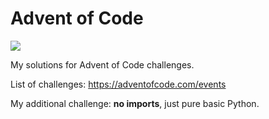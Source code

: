 Advent of Code
==============

![](https://github.com/sdatko/advent-of-code/workflows/tests/badge.svg)

My solutions for Advent of Code challenges.

List of challenges: https://adventofcode.com/events

My additional challenge: **no imports**, just pure basic Python.
